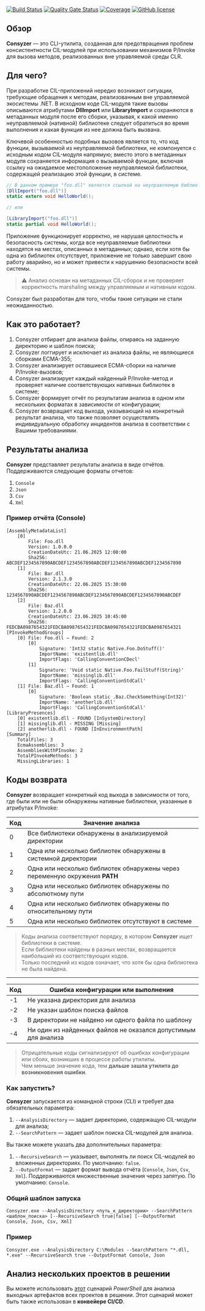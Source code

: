[![Build Status](https://github.com/Maslinin/Consyzer/workflows/Build/badge.svg)](https://github.com/Maslinin/Consyzer/actions/workflows/build.yml) [![Quality Gate Status](https://sonarcloud.io/api/project_badges/measure?project=Maslinin_Consyzer&metric=alert_status)](https://sonarcloud.io/summary/new_code?id=Maslinin_Consyzer) [![Coverage](https://sonarcloud.io/api/project_badges/measure?project=Maslinin_Consyzer&metric=coverage)](https://sonarcloud.io/summary/new_code?id=Maslinin_Consyzer) [![GitHub license](https://badgen.net/github/license/Maslinin/Consyzer)](https://github.com/Maslinin/Consyzer/blob/master/LICENSE)

## Обзор
**Consyzer** — это CLI-утилита, созданная для предотвращения проблем консистентности CIL-модулей при использовании механизмов P/Invoke для вызова методов, реализованных вне управляемой среды CLR.

## Для чего?
При разработке CIL-приложений нередко возникают ситуации, требующие обращения к методам, реализованным вне управляемой экосистемы .NET. В исходном коде CIL-модуля такие вызовы описываются атрибутами **DllImport** или **LibraryImport** и сохраняются в метаданных модуля после его сборки, указывая, к какой именно неуправляемой (нативной) библиотеке следует обратиться во время выполнения и какая функция из нее должна быть вызвана.

Ключевой особенностью подобных вызовов является то,
что код функции, вызываемой из неуправляемой библиотеки, не компонуется с исходным кодом CIL-модуля напрямую;
вместо этого в метаданных модуля сохраняется информация о вызываемой функции, включая ссылку на ожидаемое местоположение неуправляемой библиотеки, содержащей реализацию этой функции, в системе.

```csharp
// В данном примере "foo.dll" является ссылкой на неуправляемую библиотеку, содержащую реализацию функции HelloWorld:
[DllImport("foo.dll")]
static extern void HelloWorld();

// или

[LibraryImport("foo.dll")]
static partial void HelloWorld();
```

Приложение функционирует корректно, не нарушая целостность и безопасность системы, когда все неуправляемые библиотеки находятся на местах, описанных в метаданных;
однако, если хотя бы одна из библиотек отсутствует, приложение не только завершит свою работу аварийно, но и может привести к нарушению безопасности всей системы.              

> ⚠️ Анализ основан на метаданных CIL-сборок и не проверяет корректность marshaling между управляемым и нативным кодом.

Consyzer был разработан для того, чтобы такие ситуации не стали неожиданностью.

## Как это работает?
1. Consyzer отбирает для анализа файлы, опираясь на заданную директорию и шаблон поиска;  
2. Consyzer логгирует и исключает из анализа файлы, не являющиеся сборками ECMA-355;
3. Consyzer анализирует оставшиеся ECMA-сборки на наличие P/Invoke-вызовов;
4. Consyzer анализирует каждый найденный P/Invoke-метод и проверяет наличие соответствующих нативных библиотек в системе;
5. Consyzer формирует отчёт по результатам анализа в одном или нескольких форматах в зависимости от конфигурации;
6. Consyzer возвращает код выхода, указывающий на конкретный результат анализа, что также позволяет осуществлять индивидуальную обработку инцидентов анализа в соответствии с Вашими требованиями.

## Результаты анализа
**Consyzer** представляет результаты анализа в виде отчётов.  
Поддерживаются следующие форматы отчетов:

1. `Console`
2. `Json`
3. `Csv`
4. `Xml`

### Пример отчёта (Console)
```
[AssemblyMetadataList]
    [0]
        File: Foo.dll
        Version: 1.0.0.0
        CreationDateUtc: 21.06.2025 12:00:00
        Sha256: ABCDEF1234567890ABCDEF1234567890ABCDEF1234567890ABCDEF1234567890
    [1]
        File: Bar.dll
        Version: 2.1.3.0
        CreationDateUtc: 22.06.2025 15:30:00
        Sha256: 1234567890ABCDEF1234567890ABCDEF1234567890ABCDEF1234567890ABCDEF
    [2]
        File: Baz.dll
        Version: 1.2.0.0
        CreationDateUtc: 23.06.2025 10:45:00
        Sha256: FEDCBA0987654321FEDCBA0987654321FEDCBA0987654321FEDCBA0987654321
[PInvokeMethodGroups]
    [0] File: Foo.dll — Found: 2
        [0]
            Signature: 'Int32 static Native.Foo.DoStuff()'
            ImportName: 'existentlib.dll'
            ImportFlags: 'CallingConventionCDecl'
        [1]
            Signature: 'Void static Native.Foo.FailStuff(String)'
            ImportName: 'missinglib.dll'
            ImportFlags: 'CallingConventionStdCall'
    [1] File: Baz.dll — Found: 1
        [0]
            Signature: 'Boolean static .Baz.CheckSomething(Int32)'
            ImportName: 'anotherlib.dll'
            ImportFlags: 'CallingConventionStdCall'
[LibraryPresences]
    [0] existentlib.dll - FOUND [InSystemDirectory]
    [1] missinglib.dll - MISSING [Missing]
    [2] anotherlib.dll - FOUND [InEnvironmentPath]
[Summary]
    TotalFiles: 3
    EcmaAssemblies: 3
    AssembliesWithPInvoke: 2
    TotalPInvokeMethods: 3
    MissingLibraries: 1
```

## Коды возврата
**Consyzer** возвращает конкретный код выхода в зависимости от того, где были или не были обнаружены нативные библиотеки, указанные в атрибутах P/Invoke:

| Код | Значение анализа                                                                              |
|-----|-----------------------------------------------------------------------------------------------|
| 0   | Все библиотеки обнаружены в анализируемой директории                                          |
| 1   | Одна или несколько библиотек обнаружены в системной директории                                |
| 2   | Одна или несколько библиотек обнаружены через переменную окружения **PATH**                   |
| 3   | Одна или несколько библиотек обнаружены по абсолютному пути                                   |
| 4   | Одна или несколько библиотек обнаружены по относительному пути                                |
| 5   | Одна или несколько библиотек отсутствуют в системе                                            |

> Коды анализа соответствуют порядку, в котором **Consyzer** ищет библиотеки в системе.  
> Если библиотеки найдены в разных местах, возвращается наибольший из соответствующих кодов.  
> Только последний из кодов означает, что хотя бы одна библиотека не была найдена.

---

| Код  | Ошибка конфигурации или выполнения                                                            |
|------|-----------------------------------------------------------------------------------------------|
| -1   | Не указана директория для анализа                                                             |
| -2   | Не указан шаблон поиска файлов                                                                |
| -3   | В директории не найдено ни одного файла по шаблону                                            |
| -4   | Ни один из найденных файлов не оказался допустимым для анализа                                |

> Отрицательные коды сигнализируют об ошибках конфигурации или сбоях, возникших в процессе работы утилиты.  
> Чем меньше значение кода, тем **дальше зашла утилита до возникновения ошибки**.


### Как запустить?
**Consyzer** запускается из командной строки (CLI) и требует два обязательных параметра:

1. `--AnalysisDirectory` — задает директорию, содержащую CIL-модули для анализа;
2. `--SearchPattern` — задает шаблон поиска CIL-модулей для анализа.

Вы также можете указать два дополнительных параметра:

1. `--RecursiveSearch` — указывает, выполнять ли поиск CIL-модулей во вложенных директориях. По умолчанию: `false`.
2. `--OutputFormat` — задает формат вывода отчёта (`Console`, `Json`, `Csv`, `Xml`). Поддерживаются множественные значения через запятую. По умолчанию: `Console`.

### Общий шаблон запуска
```
Consyzer.exe --AnalysisDirectory <путь_к_директории> --SearchPattern <шаблон_поиска> [--RecursiveSearch true|false] [--OutputFormat Console, Json, Csv, Xml]
```

### Пример
```
Consyzer.exe --AnalysisDirectory C:\Modules --SearchPattern "*.dll, *.exe" --RecursiveSearch true --OutputFormat Console, Json
```

## Анализ нескольких проектов в решении
Вы можете использовать [этот](https://github.com/Maslinin/Consyzer/blob/master/DevOps/SolutionAnalyzer.ps1) сценарий *PowerShell* для анализа выходных артефактов всех проектов в решении. 
Этот сценарий может быть также использован в **конвейере CI/CD**.